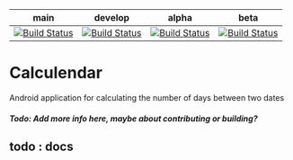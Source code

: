 | main                                                                                                                 | develop                                                                                                                 | alpha                                                                                                                 | beta                                                                                                                 |
|----------------------------------------------------------------------------------------------------------------------|-------------------------------------------------------------------------------------------------------------------------|-----------------------------------------------------------------------------------------------------------------------|----------------------------------------------------------------------------------------------------------------------|
| [![Build Status](https://drone.kennethfechter.com/api/badges/kfechter/Calculendar/status.svg?ref=refs/heads/main)]() | [![Build Status](https://drone.kennethfechter.com/api/badges/kfechter/Calculendar/status.svg?ref=refs/heads/develop)]() | [![Build Status](https://drone.kennethfechter.com/api/badges/kfechter/Calculendar/status.svg?ref=refs/heads/alpha)]() | [![Build Status](https://drone.kennethfechter.com/api/badges/kfechter/Calculendar/status.svg?ref=refs/heads/beta)]() |

# Calculendar

Android application for calculating the number of days between two dates

##### Todo: Add more info here, maybe about contributing or building?

## todo : docs
